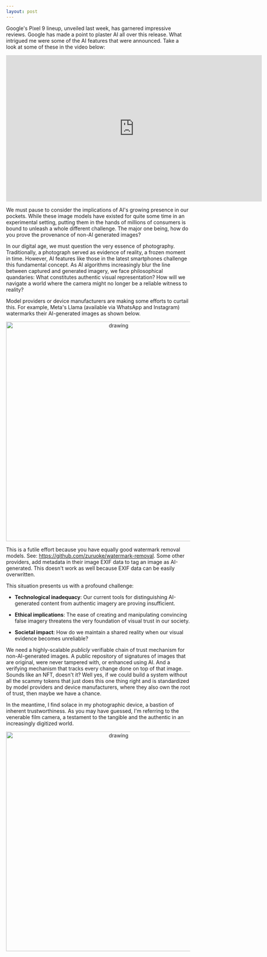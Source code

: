 ```yaml
---
layout: post
---
```


  

Google's Pixel 9 lineup, unveiled last week, has garnered impressive reviews. Google has made a point to plaster AI all over this release. What intrigued me were some of the AI features that were announced. Take a look at some of these in the video below:

  

<div align="center"><iframe width="700"  height="400"  src="https://www.youtube-nocookie.com/embed/63EVXf_S4WQ?si=3ntT-RHQ4oygKIMu&amp;start=325"  title="YouTube video player"  frameborder="0"  allow="accelerometer; autoplay; clipboard-write; encrypted-media; gyroscope; picture-in-picture; web-share"  referrerpolicy="strict-origin-when-cross-origin"  allowfullscreen></iframe></div>

  

We must pause to consider the implications of AI's growing presence in our pockets. While these image models have existed for quite some time in an experimental setting, putting them in the hands of millions of consumers is bound to unleash a whole different challenge. The major one being, how do you prove the provenance of non-AI generated images?

In our digital age, we must question the very essence of photography. Traditionally, a photograph served as evidence of reality, a frozen moment in time. However, AI features like those in the latest smartphones challenge this fundamental concept. As AI algorithms increasingly blur the line between captured and generated imagery, we face philosophical quandaries: What constitutes authentic visual representation? How will we navigate a world where the camera might no longer be a reliable witness to reality?

Model providers or device manufacturers are making some efforts to curtail this. For example, Meta's Llama (available via WhatsApp and Instagram) watermarks their AI-generated images as shown below.

<div align="center"><img src="https://raw.githubusercontent.com/lprimeroo/lprimeroo.github.io/master/assets/meta.jpg" alt="drawing" width="600"/></div>

This is a futile effort because you have equally good watermark removal models. See: https://github.com/zuruoke/watermark-removal. Some other providers, add metadata in their image EXIF data to tag an image as AI-generated. This doesn't work as well because EXIF data can be easily overwritten.


This situation presents us with a profound challenge:

* **Technological inadequacy**: Our current tools for distinguishing AI-generated content from authentic imagery are proving insufficient.

* **Ethical implications**: The ease of creating and manipulating convincing false imagery threatens the very foundation of visual trust in our society.

* **Societal impact**: How do we maintain a shared reality when our visual evidence becomes unreliable?


We need a highly-scalable _publicly_ verifiable chain of trust mechanism for non-AI-generated images. A public repository of signatures of images that are original, were never tampered with, or enhanced using AI. And a verifying mechanism that tracks every change done on top of that image. Sounds like an NFT, doesn't it? Well yes, if we could build a system without all the scammy tokens that just does this one thing right and is standardized by model providers and device manufacturers, where they also own the root of trust, then maybe we have a chance.

In the meantime, I find solace in my photographic device, a bastion of inherent trustworthiness. As you may have guessed, I'm referring to the venerable film camera, a testament to the tangible and the authentic in an increasingly digitized world.

<div align="center"><img src="https://raw.githubusercontent.com/lprimeroo/lprimeroo.github.io/master/assets/mamiya.jpg" alt="drawing" width="600"/></div>
